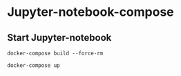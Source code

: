 # Jupyter-notebook-compose

## Start Jupyter-notebook

```
docker-compose build --force-rm

docker-compose up
```

